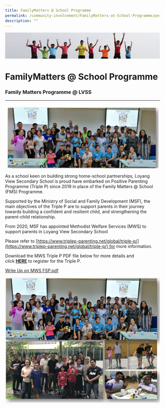 ```yaml
---
title: FamilyMatters @ School Programme
permalink: /community-involvement/FamilyMatters-at-School-Programme/permalink/
description: ""
---
```

![](/images/Banner.jpg)

FamilyMatters @ School Programme
================================

### Family Matters Programme @ LVSS
-------------------------------

![](/images/FamilyMatters.jpeg)

As a school keen on building strong home-school partnerships, Loyang View Secondary School is proud have embarked on Positive Parenting Programme (Triple P) since 2019 in place of the Family Matters @ School (FMS) Programme.   

  

Supported by the Ministry of Social and Family Development (MSF), the main objectives of the Triple P are to support parents in their journey towards building a confident and resilient child, and strengthening the parent-child relationship.   

  

From 2020, MSF has appointed Methodist Welfare Services (MWS) to support parents in Loyang View Secondary School   

  

Please refer to [https://www.triplep-parenting.net/global/triple-p/](https://www.triplep-parenting.net/global/triple-p/) for more information. 

  

Download the MWS Triple P PDF file below for more details and click [**HERE**](https://form.gov.sg/#!/5e97d343fc26690011d34581) to register for the Triple P.

[Write Up on MWS FSP.pdf](/files/Write%20Up%20on%20MWS%20FSP.pdf)

![](/images/FamilyMatters2.png)